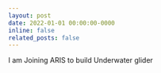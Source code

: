 ```yaml
---
layout: post
date: 2022-01-01 00:00:00-0000
inline: false
related_posts: false
---
```

I am Joining ARIS to build Underwater glider 
